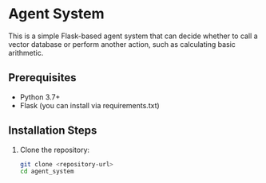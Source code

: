 # Agent System

This is a simple Flask-based agent system that can decide whether to call a vector database or perform another action, such as calculating basic arithmetic.

## Prerequisites

- Python 3.7+
- Flask (you can install via requirements.txt)

## Installation Steps

1. Clone the repository:
   ```bash
   git clone <repository-url>
   cd agent_system
